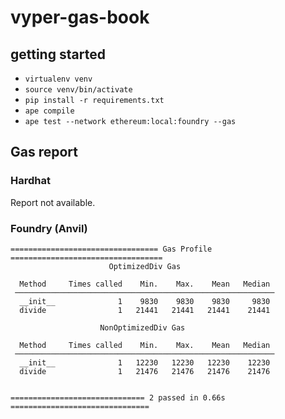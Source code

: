 # vyper-gas-book

## getting started

- `virtualenv venv`
- `source venv/bin/activate`
- `pip install -r requirements.txt`
- `ape compile`
- `ape test --network ethereum:local:foundry --gas`

## Gas report 

### Hardhat
Report not available.
### Foundry (Anvil)
```
================================= Gas Profile ==================================
                      OptimizedDiv Gas                      
                                                            
  Method     Times called    Min.    Max.    Mean   Median  
 ────────────────────────────────────────────────────────── 
  __init__              1    9830    9830    9830     9830  
  divide                1   21441   21441   21441    21441  
                                                            
                    NonOptimizedDiv Gas                     
                                                            
  Method     Times called    Min.    Max.    Mean   Median  
 ────────────────────────────────────────────────────────── 
  __init__              1   12230   12230   12230    12230  
  divide                1   21476   21476   21476    21476  
                                                            

============================== 2 passed in 0.66s ===============================
```